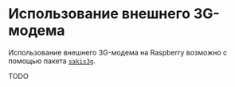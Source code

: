 Использование внешнего 3G-модема
===

Использование внешнего 3G-модема на Raspberry возможно с помощью пакета [`sakis3g`](https://github.com/Trixarian/sakis3g-source).

TODO
